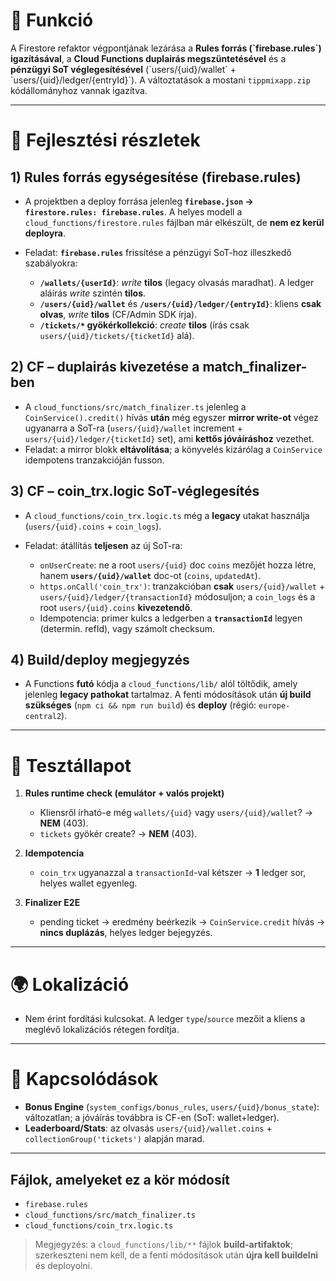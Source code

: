 # 🎯 Funkció

A Firestore refaktor végpontjának lezárása a **Rules forrás
(\`firebase.rules\`) igazításával**, a **Cloud Functions duplairás megszüntetésével** és a **pénzügyi SoT véglegesítésével** (\`users/{uid}/wallet\` + \`users/{uid}/ledger/{entryId}\`). A változtatások a mostani `tippmixapp.zip` kódállományhoz vannak igazítva.

---

# 🧠 Fejlesztési részletek

## 1) Rules forrás egységesítése (firebase.rules)

* A projektben a deploy forrása jelenleg **`firebase.json` → `firestore.rules: firebase.rules`**. A helyes modell a `cloud_functions/firestore.rules` fájlban már elkészült, de **nem ez kerül deployra**.
* Feladat: **`firebase.rules`** frissítése a pénzügyi SoT-hoz illeszkedő szabályokra:

  * **`/wallets/{userId}`**: *write* **tilos** (legacy olvasás maradhat). A ledger aláírás *write* szintén **tilos**.
  * **`/users/{uid}/wallet`** és **`/users/{uid}/ledger/{entryId}`**: kliens **csak olvas**, *write* **tilos** (CF/Admin SDK írja).
  * **`/tickets/*` gyökérkollekció**: *create* **tilos** (írás csak `users/{uid}/tickets/{ticketId}` alá).

## 2) CF – duplairás kivezetése a match\_finalizer-ben

* A `cloud_functions/src/match_finalizer.ts` jelenleg a `CoinService().credit()` hívás **után** még egyszer **mirror write-ot** végez ugyanarra a SoT-ra (`users/{uid}/wallet` increment + `users/{uid}/ledger/{ticketId}` set), ami **kettős jóváíráshoz** vezethet.
* Feladat: a mirror blokk **eltávolítása**; a könyvelés kizárólag a `CoinService` idempotens tranzakcióján fusson.

## 3) CF – coin\_trx.logic SoT-véglegesítés

* A `cloud_functions/coin_trx.logic.ts` még a **legacy** utakat használja (`users/{uid}.coins` + `coin_logs`).
* Feladat: átállítás **teljesen** az új SoT-ra:

  * `onUserCreate`: ne a root `users/{uid}` doc `coins` mezőjét hozza létre, hanem **`users/{uid}/wallet`** doc-ot (`coins`, `updatedAt`).
  * `https.onCall('coin_trx')`: tranzakcióban **csak** `users/{uid}/wallet` + `users/{uid}/ledger/{transactionId}` módosuljon; a `coin_logs` és a root `users/{uid}.coins` **kivezetendő**.
  * Idempotencia: primer kulcs a ledgerben a **`transactionId`** legyen (determin. refId), vagy számolt checksum.

## 4) Build/deploy megjegyzés

* A Functions **futó** kódja a `cloud_functions/lib/` alól töltődik, amely jelenleg **legacy pathokat** tartalmaz. A fenti módosítások után **új build szükséges** (`npm ci && npm run build`) és **deploy** (régió: `europe-central2`).

---

# 🧪 Tesztállapot

1. **Rules runtime check (emulátor + valós projekt)**

   * Kliensről írható-e még `wallets/{uid}` vagy `users/{uid}/wallet`? → **NEM** (403).
   * `tickets` gyökér create? → **NEM** (403).
2. **Idempotencia**

   * `coin_trx` ugyanazzal a `transactionId`-val kétszer → **1** ledger sor, helyes wallet egyenleg.
3. **Finalizer E2E**

   * pending ticket → eredmény beérkezik → `CoinService.credit` hívás → **nincs duplázás**, helyes ledger bejegyzés.

---

# 🌍 Lokalizáció

* Nem érint fordítási kulcsokat. A ledger `type`/`source` mezőit a kliens a meglévő lokalizációs rétegen fordítja.

---

# 📎 Kapcsolódások

* **Bonus Engine** (`system_configs/bonus_rules`, `users/{uid}/bonus_state`): változatlan; a jóváírás továbbra is CF-en (SoT: wallet+ledger).
* **Leaderboard/Stats**: az olvasás `users/{uid}/wallet.coins` + `collectionGroup('tickets')` alapján marad.

---

## Fájlok, amelyeket ez a kör módosít

* `firebase.rules`
* `cloud_functions/src/match_finalizer.ts`
* `cloud_functions/coin_trx.logic.ts`

> Megjegyzés: a `cloud_functions/lib/**` fájlok **build-artifaktok**; szerkeszteni nem kell, de a fenti módosítások után **újra kell buildelni** és deployolni.
